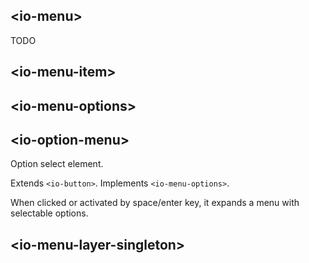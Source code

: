## &lt;io-menu&gt;

TODO

## &lt;io-menu-item&gt;

<io-element-demo element="io-menu-item" properties='{
  "value": "",
  "option": {
    "label": "Hearts",
    "icon": "❤",
    "hint": "colors",
    "options": [
      {"label": "Red", "icon": "❤️", "options": ["red1", "red2", "red3"]},
      {"label": "Green", "icon": "💚", "options": ["green1", "green2", "green3"]},
      {"label": "Blue", "icon": "💙", "options": ["blue1", "blue2", "blue3"]}
    ]},
    "expanded": false,
    "direction": "right",
    "selectable": false
}' config='{
  "direction": ["io-option-menu", {"options": ["top", "right", "bottom", "left"]}], "type:object": ["io-object", {"config": {"type:object": ["io-properties"]}}]
}'></io-element-demo>

## &lt;io-menu-options&gt;

<io-element-demo element="io-menu-options" properties='{
  "value": "",
  "selectable": false,
  "expanded": false,
  "horizontal": false,
  "options": [
    {"label": "Red", "icon": "❤️", "options": ["red1", "red2", "red3"]},
    {"label": "Green", "icon": "💚", "options": ["green1", "green2", "green3"]},
    {"label": "Blue", "icon": "💙", "options": ["blue1", "blue2", "blue3"]}]
}' config='{
  "type:object": ["io-object", {"config": {"type:object": ["io-properties"]}}]
}'></io-element-demo>

## &lt;io-option-menu&gt;

Option select element.

Extends `<io-button>`. Implements `<io-menu-options>`.

<io-element-demo element="io-option-menu" properties='{"label": "", "value": 1, "options": [1,2,3]}' config='{"type:object": ["io-properties"]}'></io-element-demo>

<io-element-demo element="io-option-menu" properties='{"label": "", "value": 1, "options": [{"value": 1, "label": "one"}, {"value": 2, "label": "two"}, {"value": 3, "label": "three"}]}' config='{"type:object": ["io-properties"]}'></io-element-demo>

When clicked or activated by space/enter key, it expands a menu with selectable options.

## &lt;io-menu-layer-singleton&gt;
